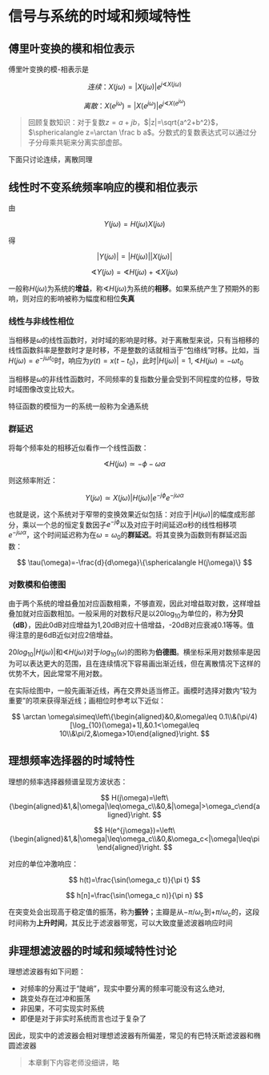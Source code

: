 # 信号与系统的时域和频域特性

## 傅里叶变换的模和相位表示

傅里叶变换的模-相表示是

$$
连续：X(j\omega)=|X(j\omega)|e^{j\sphericalangle X(j\omega)}
$$

$$
离散：X(e^{j\omega})=|X(e^{j\omega})|e^{j\sphericalangle X(e^{j\omega})}
$$

> 回顾复数知识：对于复数$z=a+jb$，$|z|=\sqrt{a^2+b^2}$，$\sphericalangle z=\arctan \frac b a$。分数式的复数表达式可以通过分子分母乘共轭来分离实部虚部。

下面只讨论连续，离散同理

## 线性时不变系统频率响应的模和相位表示

由

$$
Y(j\omega) = H(j\omega)X(j\omega)
$$

得

$$
|Y(j\omega)| = |H(j\omega)||X(j\omega)|
$$

$$
\sphericalangle Y(j\omega) = \sphericalangle H(j\omega)+ \sphericalangle X(j\omega)
$$

一般称$H(j\omega)$为系统的**增益**，称$\sphericalangle H(j\omega)$为系统的**相移**。如果系统产生了预期外的影响，则对应的影响被称为幅度和相位**失真**

### 线性与非线性相位

当相移是$\omega$的线性函数时，对时域的影响是时移。对于离散型来说，只有当相移的线性函数斜率是整数时才是时移，不是整数的话就相当于“包络线”时移。比如，当$H(j\omega)=e^{-j\omega t_0}$时，响应为$y(t)=x(t-t_0)$，此时$|H(j\omega)|=1,\sphericalangle H(j\omega)=-\omega t_0$

当相移是$\omega$的非线性函数时，不同频率的复指数分量会受到不同程度的位移，导致时域图像改变比较大。

特征函数的模恒为一的系统一般称为全通系统

### 群延迟

将每个频率处的相移近似看作一个线性函数：

$$
\sphericalangle H(j\omega)\simeq-\phi-\omega\alpha
$$

则这频率附近：

$$
Y(j\omega)\simeq X(j\omega)|H(j\omega)|e^{-j\phi}e^{-j\omega \alpha}
$$

也就是说，这个系统对于窄带的变换效果近似包括：对应于$|H(j\omega)|$的幅度成形部分，乘以一个总的恒定复数因子$e^{-j\phi}$以及对应于时间延迟$\alpha$秒的线性相移项$e^{-j\omega \alpha}$，这个时间延迟称为在$\omega=\omega_0$的**群延迟**。将其变换为函数则有群延迟函数：

$$
\tau(\omega)=-\frac{d}{d\omega}\{\sphericalangle H(j\omega)\}
$$

### 对数模和伯德图

由于两个系统的增益叠加对应函数相乘，不够直观，因此对增益取对数，这样增益叠加就对应函数相加。一般采用的对数标尺是以$20\log_{10}$为单位的，称为**分贝（dB）**，因此0dB对应增益为1,20dB对应十倍增益，-20dB对应衰减0.1等等。值得注意的是6dB近似对应2倍增益。

$20log_{10}|H(j\omega)|$和$\sphericalangle H(j\omega)$对于$log_{10}(\omega)$的图称为**伯德图**。横坐标采用对数频率是因为可以表达更大的范围，且在连续情况下容易画出渐近线，但在离散情况下这样的优势不大，因此常常不用对数。

在实际绘图中，一般先画渐近线，再在交界处适当修正。画模时选择对数内“较为重要”的项来获得渐近线；画相位时参考以下近似：

$$
\arctan \omega\simeq\left\{\begin{aligned}&0,&\omega\leq 0.1\\&(\pi/4)[\log_{10}(\omega)+1],&0.1<\omega\leq 10\\&\pi/2,&\omega>10\end{aligned}\right.
$$

## 理想频率选择器的时域特性

理想的频率选择器频谱呈现方波状态：

$$
H(j\omega)=\left\{\begin{aligned}&1,&|\omega|\leq\omega_c\\&0,&|\omega|>\omega_c\end{aligned}\right.
$$

$$
H(e^{j\omega})=\left\{\begin{aligned}&1,&|\omega|\leq\omega_c\\&0,&\omega_c<|\omega|\leq\pi\end{aligned}\right.
$$

对应的单位冲激响应：

$$
h(t)=\frac{\sin(\omega_c t)}{\pi t}
$$

$$
h[n]=\frac{\sin(\omega_c n)}{\pi n}
$$

在突变处会出现高于稳定值的振荡，称为**振铃**；主瓣是从$-\pi/\omega_c$到$+\pi/\omega_c$的，这段时间称为**上升时间**，其反比于滤波器带宽，可以大致度量滤波器响应时间

## 非理想滤波器的时域和频域特性讨论

理想滤波器有如下问题：

+ 对频率的分离过于“陡峭”，现实中要分离的频率可能没有这么绝对,
+ 跳变处存在过冲和振荡
+ 非因果，不可实现实时系统
+ 即便是对于非实时系统而言也过于复杂了

因此，现实中的滤波器会相对理想滤波器有所偏差，常见的有巴特沃斯滤波器和椭圆滤波器

> 本章剩下内容老师没细讲，略
